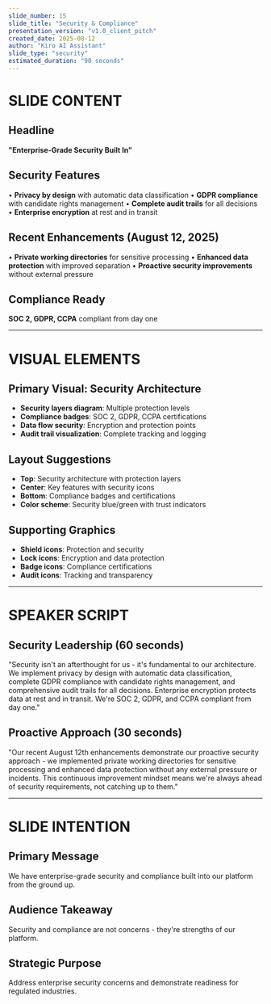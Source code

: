 ```yaml
---
slide_number: 15
slide_title: "Security & Compliance"
presentation_version: "v1.0_client_pitch"
created_date: 2025-08-12
author: "Kiro AI Assistant"
slide_type: "security"
estimated_duration: "90 seconds"
---
```


# SLIDE CONTENT

## Headline
**"Enterprise-Grade Security Built In"**

## Security Features
• **Privacy by design** with automatic data classification
• **GDPR compliance** with candidate rights management
• **Complete audit trails** for all decisions
• **Enterprise encryption** at rest and in transit

## Recent Enhancements (August 12, 2025)
• **Private working directories** for sensitive processing
• **Enhanced data protection** with improved separation
• **Proactive security improvements** without external pressure

## Compliance Ready
**SOC 2, GDPR, CCPA** compliant from day one

---

# VISUAL ELEMENTS

## Primary Visual: Security Architecture
- **Security layers diagram**: Multiple protection levels
- **Compliance badges**: SOC 2, GDPR, CCPA certifications
- **Data flow security**: Encryption and protection points
- **Audit trail visualization**: Complete tracking and logging

## Layout Suggestions
- **Top**: Security architecture with protection layers
- **Center**: Key features with security icons
- **Bottom**: Compliance badges and certifications
- **Color scheme**: Security blue/green with trust indicators

## Supporting Graphics
- **Shield icons**: Protection and security
- **Lock icons**: Encryption and data protection
- **Badge icons**: Compliance certifications
- **Audit icons**: Tracking and transparency

---

# SPEAKER SCRIPT

## Security Leadership (60 seconds)
"Security isn't an afterthought for us - it's fundamental to our architecture. We implement privacy by design with automatic data classification, complete GDPR compliance with candidate rights management, and comprehensive audit trails for all decisions. Enterprise encryption protects data at rest and in transit. We're SOC 2, GDPR, and CCPA compliant from day one."

## Proactive Approach (30 seconds)
"Our recent August 12th enhancements demonstrate our proactive security approach - we implemented private working directories for sensitive processing and enhanced data protection without any external pressure or incidents. This continuous improvement mindset means we're always ahead of security requirements, not catching up to them."

---

# SLIDE INTENTION

## Primary Message
We have enterprise-grade security and compliance built into our platform from the ground up.

## Audience Takeaway
Security and compliance are not concerns - they're strengths of our platform.

## Strategic Purpose
Address enterprise security concerns and demonstrate readiness for regulated industries.